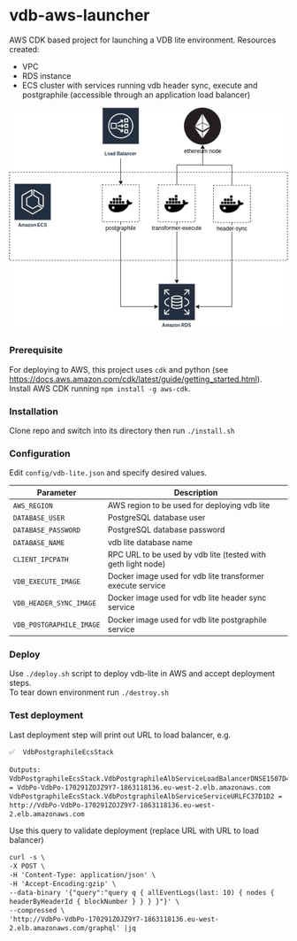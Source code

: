 # vdb-aws-launcher

AWS CDK based project for launching a VDB lite environment. Resources created:
- VPC
- RDS instance
- ECS cluster with services running vdb header sync, execute and postgraphile (accessible through an application load balancer)

![Deployment diagram](diagram/vdb-lite.png?raw=true "Deployment diagram")

### Prerequisite

For deploying to AWS, this project uses `cdk` and python (see https://docs.aws.amazon.com/cdk/latest/guide/getting_started.html).  
Install AWS CDK running `npm install -g aws-cdk`.

### Installation
Clone repo and switch into its directory then run `./install.sh`

### Configuration
Edit `config/vdb-lite.json` and specify desired values.

| Parameter | Description |
| --- | --- |
| `AWS_REGION` | AWS region to be used for deploying vdb lite |
| `DATABASE_USER` | PostgreSQL database user |
| `DATABASE_PASSWORD` | PostgreSQL database password |
| `DATABASE_NAME` | vdb lite database name |
| `CLIENT_IPCPATH` | RPC URL to be used by vdb lite (tested with geth light node) |
| `VDB_EXECUTE_IMAGE` | Docker image used for vdb lite transformer execute service |
| `VDB_HEADER_SYNC_IMAGE` | Docker image used for vdb lite header sync service |
| `VDB_POSTGRAPHILE_IMAGE` | Docker image used for vdb lite postgraphile service |

### Deploy
Use `./deploy.sh` script to deploy vdb-lite in AWS and accept deployment steps.  
To tear down environment run `./destroy.sh`  

### Test deployment

Last deployment step will print out URL to load balancer, e.g.
```
✅  VdbPostgraphileEcsStack

Outputs:
VdbPostgraphileEcsStack.VdbPostgraphileAlbServiceLoadBalancerDNSE1507D40 = VdbPo-VdbPo-170291ZOJZ9Y7-1863118136.eu-west-2.elb.amazonaws.com
VdbPostgraphileEcsStack.VdbPostgraphileAlbServiceServiceURLFC37D1D2 = http://VdbPo-VdbPo-170291ZOJZ9Y7-1863118136.eu-west-2.elb.amazonaws.com
```

Use this query to validate deployment (replace URL with URL to load balancer)
```
curl -s \
-X POST \
-H 'Content-Type: application/json' \
-H 'Accept-Encoding:gzip' \
--data-binary '{"query":"query q { allEventLogs(last: 10) { nodes { headerByHeaderId { blockNumber } } } }"}' \
--compressed \
'http://VdbPo-VdbPo-170291ZOJZ9Y7-1863118136.eu-west-2.elb.amazonaws.com/graphql' |jq
```